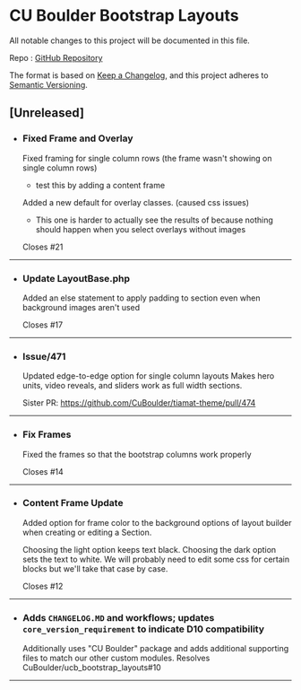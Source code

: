 # CU Boulder Bootstrap Layouts

All notable changes to this project will be documented in this file.

Repo : [GitHub Repository](https://github.com/CuBoulder/ucb_bootstrap_layouts)

The format is based on [Keep a Changelog](https://keepachangelog.com/en/1.0.0/),
and this project adheres to [Semantic Versioning](https://semver.org/spec/v2.0.0.html).

## [Unreleased]

- ### Fixed Frame and Overlay
  Fixed framing for single column rows (the frame wasn't showing on single column rows) 
  - test this by adding a content frame
  
  Added a new default for overlay classes. (caused css issues)
  - This one is harder to actually see the results of because nothing should happen when you select overlays without images
  
  Closes #21 
---

- ### Update LayoutBase.php
  Added an else statement to apply padding to section even when background images aren't used
  
  Closes #17 
---

- ### Issue/471
  Updated edge-to-edge option for single column layouts
  Makes hero units, video reveals, and sliders work as full width sections.
  
  Sister PR: https://github.com/CuBoulder/tiamat-theme/pull/474
---

- ### Fix Frames
  Fixed the frames so that the bootstrap columns work properly
  
  Closes #14 
---

- ### Content Frame Update
  Added option for frame color to the background options of layout builder when creating or editing a Section.
  
  Choosing the light option keeps text black.
  Choosing the dark option sets the text to white.
  We will probably need to edit some css for certain blocks but we'll take that case by case.
  
  Closes #12 
---

- ### Adds `CHANGELOG.MD` and workflows; updates `core_version_requirement` to indicate D10 compatibility
  Additionally uses "CU Boulder" package and adds additional supporting files to match our other custom modules. Resolves CuBoulder/ucb_bootstrap_layouts#10
---
